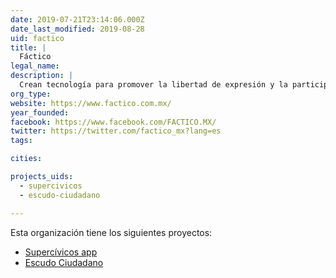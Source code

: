 ```yaml
---
date: 2019-07-21T23:14:06.000Z
date_last_modified: 2019-08-28
uid: factico
title: |
  Fáctico
legal_name: 
description: |
  Crean tecnología para promover la libertad de expresión y la participación ciudadana.
org_type: 
website: https://www.factico.com.mx/
year_founded: 
facebook: https://www.facebook.com/FACTICO.MX/
twitter: https://twitter.com/factico_mx?lang=es
tags:

cities: 

projects_uids:
  - supercivicos
  - escudo-ciudadano

---
```


Esta organización tiene los siguientes proyectos:

- [Supercívicos app](/proyectos/supercivicos)
- [Escudo Ciudadano](/proyectos/escudo-ciudadano)
